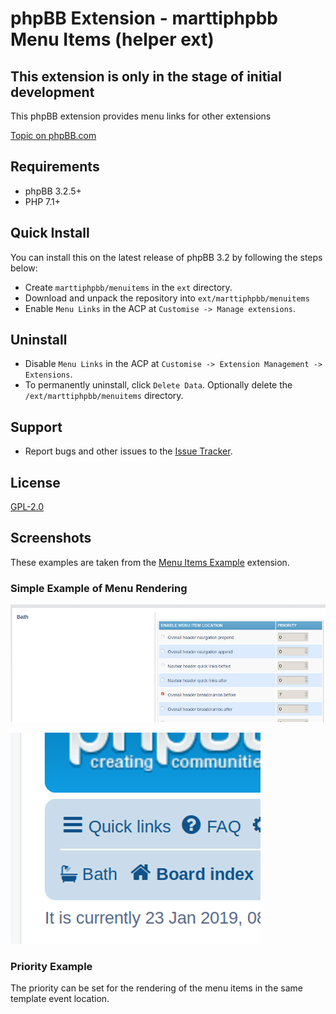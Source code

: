 # phpBB Extension - marttiphpbb Menu Items (helper ext)

## This extension is only in the stage of initial development

This phpBB extension provides menu links for other extensions

[Topic on phpBB.com](https://www.phpbb.com/community/viewtopic.php?f=456&t=2468816)

## Requirements

* phpBB 3.2.5+
* PHP 7.1+

## Quick Install

You can install this on the latest release of phpBB 3.2 by following the steps below:

* Create `marttiphpbb/menuitems` in the `ext` directory.
* Download and unpack the repository into `ext/marttiphpbb/menuitems`
* Enable `Menu Links` in the ACP at `Customise -> Manage extensions`.

## Uninstall

* Disable `Menu Links` in the ACP at `Customise -> Extension Management -> Extensions`.
* To permanently uninstall, click `Delete Data`. Optionally delete the `/ext/marttiphpbb/menuitems` directory.

## Support

* Report bugs and other issues to the [Issue Tracker](https://github.com/marttiphpbb/phpbb-ext-menuitems/issues).

## License

[GPL-2.0](license.txt)

## Screenshots

These examples are taken from the [Menu Items Example](https://github.com/marttiphpbb/phpbb-ext-menuitemsexample) extension.

### Simple Example of Menu Rendering

![ACP](doc/acp.png)

![Menu](doc/menu.png)

### Priority Example

The priority can be set for the rendering of the menu items in
the same template event location.
